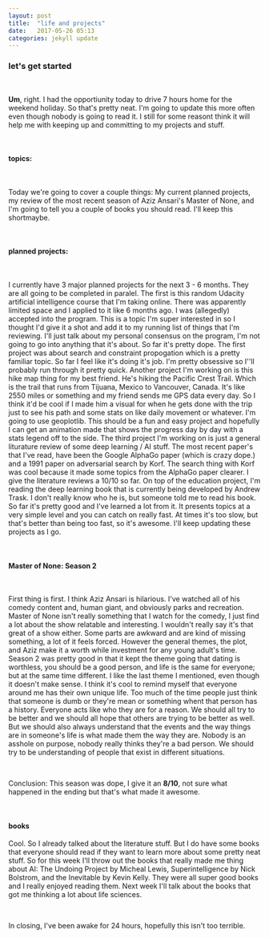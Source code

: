 ```yaml
---
layout: post
title:  "life and projects"
date:   2017-05-26 05:13
categories: jekyll update
---
```


<h3>let's get started</h3>
<br>
<p>
<b>Um</b>, right. I had the opportiunity today to drive 7 hours home for the weekend holiday. So that's pretty neat. I'm going to update this more often even though nobody is going to read it. I still for some reasont think it will help me with keeping up and committing to my projects and stuff.
<p>
<br>

<h4>topics:</h4>
<br>
<p>
Today we're going to cover a couple things: My current planned projects, my review of the most recent season of Aziz Ansari's Master of None, and I'm going to tell you a couple of books you should read. I'll keep this shortmaybe.
</p>
<br>

<h4>planned projects:</h4>
<br>
<p>
I currently have 3 major planned projects for the next 3 - 6 months. They are all going to be completed in paralel. The first is this random Udacity artificial intelligence course that I'm taking online. There was apparently limited space and I applied to it like 6 months ago. I was (allegedly) accepted into the program. This is a topic I'm super interested in so I thought I'd give it a shot and add it to my running list of things that I'm reviewing. I'll just talk about my personal consensus on the program, I'm not going to go into anything that it's about. So far it's pretty dope. The first project was about search and constraint propogation which is a pretty familiar topic. So far I feel like it's doing it's job. I'm pretty obsessive so I''ll probably run through it pretty quick. Another project I'm working on is this hike map thing for my best friend. He's hiking the Pacific Crest Trail. Which is the trail that runs from Tijuana, Mexico to Vancouver, Canada. It's like 2550 miles or something and my friend sends me GPS data every day. So I think it'd be cool if I made him a visual for when he gets done with the trip just to see his path and some stats on like daily movement or whatever. I'm going to use geoplotlib. This should be a fun and easy project and hopefully I can get an animation made that shows the progress day by day with a stats legend off to the side. The third project I'm working on is just a general liturature review of some deep learning / AI stuff. The most recent paper's that I've read, have been the Google AlphaGo paper (which is crazy dope.) and a 1991 paper on adversarial search by Korf. The search thing with Korf was cool because it made some topics from the AlphaGo paper clearer. I give the literature reviews a 10/10 so far. On top of the education project, I'm reading the deep learning book that is currently being developed by Andrew Trask. I don't really know who he is, but someone told me to read his book. So far it's pretty good and I've learned a lot from it. It presents topics at a very simple level and you can catch on really fast. At times it's too slow, but that's better than being too fast, so it's awesome. I'll keep updating these projects as I go.
</p>
<br>
<h4>Master of None: Season 2</h4>
<br>
<p>
First thing is first. I think Aziz Ansari is hilarious. I've watched all of his comedy content and, human giant, and obviously parks and recreation. Master of None isn't really something that I watch for the comedy, I just find a lot about the show relatable and interesting. I wouldn't really say it's that great of a show either. Some parts are awkward and are kind of missing something, a lot of it feels forced. However the general themes, the plot, and Aziz make it a worth while investment for any young adult's time. Season 2 was pretty good in that it kept the theme going that dating is worthless, you should be a good person, and life is the same for everyone; but at the same time different. I like the last theme I mentioned, even though it doesn't make sense. I think it's cool to remind myself that everyone around me has their own unique life. Too much of the time people just think that someone is dumb or they're mean or something whent that person has a history. Everyone acts like who they are for a reason. We should all try to be better and we should all hope that others are trying to be better as well. But we should also always understand that the events and the way things are in someone's life is what made them the way they are. Nobody is an asshole on purpose, nobody really thinks they're a bad person. We should try to be understanding of people that exist in different situations. 
</p>
<br>
<p>Conclusion: This season was dope, I give it an <b>8/10</b>, not sure what happened in the ending but that's what made it awesome.</p>
<br>
<h4> books </h4>
<p> 
Cool. So I already talked about the literature stuff. But I do have some books that everyone should read if they want to learn more about some pretty neat stuff. So for this week I'll throw out the books that really made me thing about AI: The Undoing Project by Micheal Lewis, Superintelligence by Nick Bolstrom, and the Inevitable by Kevin Kelly. They were all super good books and I really enjoyed reading them. Next week I'll talk about the books that got me thinking a lot about life sciences.
</p>
<br>
<p>
In closing, I've been awake for 24 hours, hopefully this isn't too terrible.
</p>